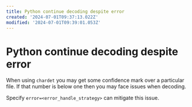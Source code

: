 ```yaml
---
title: Python continue decoding despite error
created: '2024-07-01T09:37:13.022Z'
modified: '2024-07-01T09:39:01.053Z'
---
```


# Python continue decoding despite error

When using `chardet` you may get some confidence mark over a particular file. If that number is below one then you may face issues when decoding.

Specify `error=<error_handle_strategy>` can mitigate this issue.


